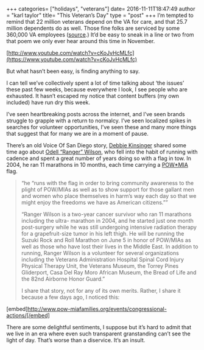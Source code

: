 +++
categories= ["holidays", "veterans"]
date= 2016-11-11T18:47:49
author = "karl taylor"
title= "This Veteran’s Day"
type = "post"
+++
I’m tempted to remind that 22 million veterans depend on the VA for care, and that 25.7 million dependents do as well. Those fine folks are serviced by some 360,000 VA employees ([source](https://www.va.gov/budget/docs/summary/Fy2017-BudgetInBrief.pdf).) It’d be easy to sneak in a line or two from that poem we only ever hear around this time in November.

 [http://www.youtube.com/watch?v=cKoJvHcMLfc](https://www.youtube.com/watch?v=cKoJvHcMLfc)

 But what hasn’t been easy, is finding anything to say.

 I can tell we’ve collectively spent a lot of time talking about ‘the issues’ these past few weeks, because everywhere I look, I see people who are exhausted. It hasn’t escaped my notice that content buffers (my own included) have run dry this week.

 I’ve seen heartbreaking posts across the internet, and I’ve seen brands struggle to grapple with a return to normalcy. I’ve seen localized spikes in searches for volunteer opportunities, I’ve seen these and many more things that suggest that for many we are in a moment of pause.

 There’s an old Voice Of San Diego story, [Debbie Kinsinger](https://twitter.com/happydeb2) shared some time ago about [Odell “Ranger” Wilson](http://www.voiceofsandiego.org/topics/news/ranger-wilson-why-i-run/), who fell into the habit of running with cadence and spent a great number of years doing so with a flag in tow. In 2004, he ran 11 marathons in 10 months, each time carrying a [POW*MIA](http://www.pow-miafamilies.org/partners-and-supporters/you-can-help/) flag.


> “he “runs with the flag in order to bring community awareness to the plight of POW/MIAs as well as to show support for those gallant men and women who place themselves in harm’s way each day so that we might enjoy the freedoms we have as American citizens.””
>
>  
> “Ranger Wilson is a two-year cancer survivor who ran 11 marathons including the ultra- marathon in 2004, and he started just one month post-surgery while he was still undergoing intensive radiation therapy for a grapefruit-size tumor in his left thigh. He will be running the Suzuki Rock and Roll Marathon on June 5 in honor of POW/MIAs as well as those who have lost their lives in the Middle East. In addition to running, Ranger Wilson is a volunteer for several organizations including the Veterans Administration Hospital Spinal Cord Injury Physical Therapy Unit, the Veterans Museum, the Torrey Pines Gliderport, Casa Del Ray Moro African Museum, the Bread of Life and the 82nd Airborne Honor Guard.”
>
>  I share that story, not for any of its own merits. Rather, I share it because a few days ago, I noticed this:

 [embed]http://www.pow-miafamilies.org/events/congressional-actions/[/embed]

 There are some delightful sentiments, I suppose but it’s hard to admit that we live in an era where even such transparent granstanding can’t see the light of day. That’s worse than a diservice. It’s an insult.
